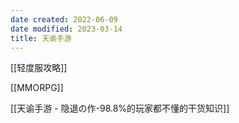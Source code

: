 ```yaml
---
date created: 2022-06-09
date modified: 2023-03-14
title: 天谕手游
---
```


[[轻度服攻略]]


[[MMORPG]]

[[天谕手游 - 隐退の作-98.8%的玩家都不懂的干货知识]]
